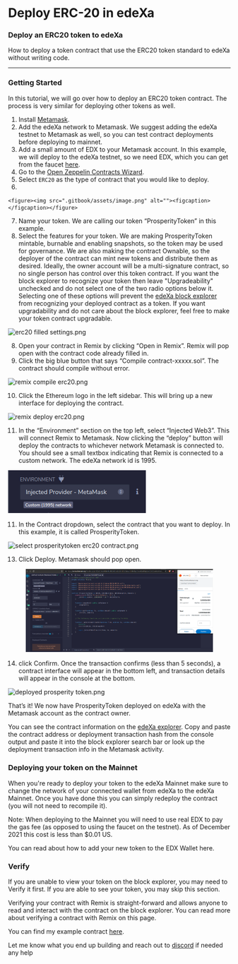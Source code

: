 # Deploy ERC-20 in edeXa

### Deploy an ERC20 token to edeXa

How to deploy a token contract that use the ERC20 token standard to edeXa without writing code.

***

### Getting Started[​](broken-reference) <a href="#getting-started" id="getting-started"></a>

In this tutorial, we will go over how to deploy an ERC20 token contract. The process is very similar for deploying other tokens as well.

1. Install [Metamask](https://metamask.io/).
2. Add the edeXa network to Metamask. We suggest adding the edeXa testnet to Metamask as well, so you can test contract deployments before deploying to mainnet.
3. Add a small amount of EDX to your Metamask account. In this example, we will deploy to the edeXa testnet, so we need EDX, which you can get from the faucet [here](https://faucet.edexa.com/).
4. Go to the [Open Zeppelin Contracts Wizard](https://docs.openzeppelin.com/contracts/4.x/wizard).
5. Select `ERC20` as the type of contract that you would like to deploy.
6.

    <figure><img src=".gitbook/assets/image.png" alt=""><figcaption></figcaption></figure>
7. Name your token. We are calling our token “ProsperityToken” in this example.
8. Select the features for your token. We are making ProsperityToken mintable, burnable and enabling snapshots, so the token may be used for governance. We are also making the contract Ownable, so the deployer of the contract can mint new tokens and distribute them as desired. Ideally, the owner account will be a multi-signature contract, so no single person has control over this token contract. If you want the block explorer to recognize your token then leave "Upgradeability" unchecked and do not select one of the two radio options below it. Selecting one of these options will prevent the [edeXa block explorer](https://explorer.testnet.edexa.com/) from recognizing your deployed contract as a token. If you want upgradability and do not care about the block explorer, feel free to make your token contract upgradable.

![erc20 filled settings.png](https://github.com/critesjosh/images/blob/main/token\_deploy\_tutorials/erc20%20filled%20settings.png?raw=true)

8. Open your contract in Remix by clicking “Open in Remix”. Remix will pop open with the contract code already filled in.
9. Click the big blue button that says “Compile contract-xxxxx.sol”. The contract should compile without error.

![remix compile erc20.png](https://github.com/critesjosh/images/blob/main/token\_deploy\_tutorials/remix%20compile%20erc20.png?raw=true)

10. Click the Ethereum logo in the left sidebar. This will bring up a new interface for deploying the contract.

![remix deploy erc20.png](https://github.com/critesjosh/images/blob/main/token\_deploy\_tutorials/remix%20deploy%20erc20.png?raw=true)

11. In the “Environment” section on the top left, select “Injected Web3”. This will connect Remix to Metamask. Now clicking the “deploy” button will deploy the contracts to whichever network Metamask is connected to. You should see a small textbox indicating that Remix is connected to a custom network. The edeXa network id is 1995.

![](<.gitbook/assets/image (2).png>)

11. In the Contract dropdown, select the contract that you want to deploy. In this example, it is called ProsperityToken.

![select prosperitytoken erc20 contract.png](https://github.com/critesjosh/images/blob/main/token\_deploy\_tutorials/select%20prosperitytoken%20erc20%20contract.png?raw=true)

13. Click Deploy. Metamask should pop open.

<figure><img src=".gitbook/assets/image (5).png" alt=""><figcaption></figcaption></figure>

14. click Confirm. Once the transaction confirms (less than 5 seconds), a contract interface will appear in the bottom left, and transaction details will appear in the console at the bottom.

![deployed prosperity token.png](https://github.com/critesjosh/images/blob/main/token\_deploy\_tutorials/deployed%20prosperity%20token.png?raw=true)

That’s it! We now have ProsperityToken deployed on edeXa with the Metamask account as the contract owner.

You can see the contract information on the [edeXa explorer](https://explorer.testnet.edexa.com/). Copy and paste the contract address or deployment transaction hash from the console output and paste it into the block explorer search bar or look up the deployment transaction info in the Metamask activity.

### Deploying your token on the Mainnet[​](broken-reference) <a href="#deploying-your-token-on-the-mainnet" id="deploying-your-token-on-the-mainnet"></a>

When you're ready to deploy your token to the edeXa Mainnet make sure to change the network of your connected wallet from edeXa to the edeXa Mainnet. Once you have done this you can simply redeploy the contract (you will not need to recompile it).

Note: When deploying to the Mainnet you will need to use real EDX to pay the gas fee (as opposed to using the faucet on the testnet). As of December 2021 this cost is less than $0.01 US.

You can read about how to add your new token to the EDX Wallet here.

### Verify[​](broken-reference) <a href="#verify" id="verify"></a>

If you are unable to view your token on the block explorer, you may need to Verify it first. If you are able to see your token, you may skip this section.

Verifying your contract with Remix is straight-forward and allows anyone to read and interact with the contract on the block explorer. You can read more about verifying a contract with Remix on this page.

You can find my example contract [here](https://explorer.testnet.edexa.com/address/0x0Cb52a2528B6A47d22De0DCbAd8017965E07c00B).

Let me know what you end up building and reach out to [discord](https://discord.gg/Pa523yUk) if needed any help
